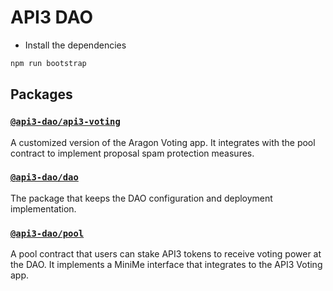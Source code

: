 # API3 DAO

- Install the dependencies
```sh
npm run bootstrap
```

## Packages

### [`@api3-dao/api3-voting`](/packages/api3-voting/README.md)

A customized version of the Aragon Voting app.
It integrates with the pool contract to implement proposal spam protection measures.

### [`@api3-dao/dao`](/packages/dao/README.md)

The package that keeps the DAO configuration and deployment implementation.

### [`@api3-dao/pool`](/packages/pool/README.md)

A pool contract that users can stake API3 tokens to receive voting power at the DAO.
It implements a MiniMe interface that integrates to the API3 Voting app.
